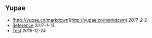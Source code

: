 ## Yupae

* [http://yupae.cn/markdown](http://yupae.cn/markdown)  *2017-2-2*
* [Reference](http://www.yupae.cn/reference)            *2017-1-13*
* [Test](http://www.yupae.cn/blog/markdown)             *2016-12-24*